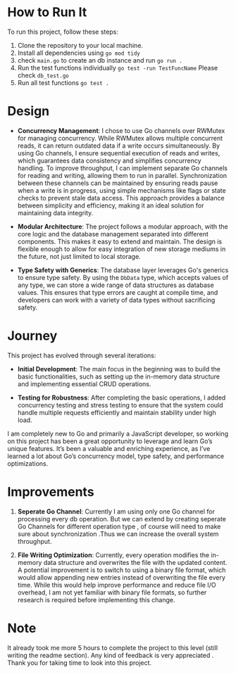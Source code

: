 
# How to Run It

To run this project, follow these steps:
1. Clone the repository to your local machine.
2. Install all dependencies using `go mod tidy`
3. check `main.go` to create an db instance and run  `go run .`
4. Run the test functions individually  `go test -run TestFuncName` Please check `db_test.go`
5. Run all test functions `go test .`

# Design

- **Concurrency Management**: I chose to use Go channels over RWMutex for managing concurrency. While RWMutex allows multiple concurrent reads, it can return outdated data if a write occurs simultaneously. By using Go channels, I ensure sequential execution of reads and writes, which guarantees data consistency and simplifies concurrency handling. To improve throughput, I can implement separate Go channels for reading and writing, allowing them to run in parallel. Synchronization between these channels can be maintained by ensuring reads pause when a write is in progress, using simple mechanisms like flags or state checks to prevent stale data access. This approach provides a balance between simplicity and efficiency, making it an ideal solution for maintaining data integrity.

- **Modular Architecture**: The project follows a modular approach, with the core logic and the database management separated into different components. This makes it easy to extend and maintain. The design is flexible enough to allow for easy integration of new storage mediums in the future, not just limited to local storage.

- **Type Safety with Generics**: The database layer leverages Go's generics to ensure type safety. By using the `DbData` type, which accepts values of any type, we can store a wide range of data structures as database values. This ensures that type errors are caught at compile time, and developers can work with a variety of data types without sacrificing safety.

# Journey

This project has evolved through several iterations:

- **Initial Development**: The main focus in the beginning was to build the basic functionalities, such as setting up the in-memory data structure and implementing essential CRUD operations.
  
- **Testing for Robustness**: After completing the basic operations, I added concurrency testing and stress testing to ensure that the system could handle multiple requests efficiently and maintain stability under high load.


I am completely new to Go and primarily a JavaScript developer, so working on this project has been a great opportunity to leverage and learn Go’s unique features. It’s been a valuable and enriching experience, as I’ve learned a lot about Go’s concurrency model, type safety, and performance optimizations.




# Improvements

1. **Seperate Go Channel**: Currently I am using only one Go channel for processing every db operation. But we can extend  by creating seperate Go Channels for different operation type , of course will need to make sure about synchronization .Thus we can increase the overall system throughput.

1. **File Writing Optimization**: Currently, every operation modifies the in-memory data structure and overwrites the file with the updated content. A potential improvement is to switch to using a binary file format, which would allow appending new entries instead of overwriting the file every time. While this would help improve performance and reduce file I/O overhead, I am not yet familiar with binary file formats, so further research is required before implementing this change.   

# Note
   
   It already took me more 5 hours to complete the project to this level (still writing the readme section). Any kind of feedback is very appreciated . Thank you for taking time to look into this project.

